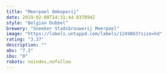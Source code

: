 ```yaml
---
title: "Meerpael Omkoperij"
date: 2019-02-08T14:31:44.037894Z
style: "Belgian Dubbel"
brewery: "Sneeker Stadsbrouwerij Meerpael"
image: "https://labels.untappd.com/labels/1249883?size=hd"
rating: "3.37"
description: ""
abv: "7.3"
ibu: "0"
robots: noindex,nofollow
---
```

